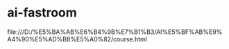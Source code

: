 # ai-fastroom
file:///D:/%E5%BA%AB%E6%B4%9B%E7%B1%B3/AI%E5%BF%AB%E9%A4%90%E5%AD%B8%E5%A0%82/course.html
